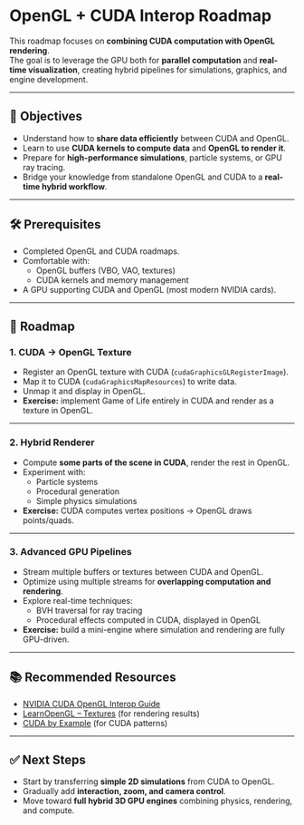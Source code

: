 # OpenGL + CUDA Interop Roadmap

This roadmap focuses on **combining CUDA computation with OpenGL rendering**.  
The goal is to leverage the GPU both for **parallel computation** and **real-time visualization**, creating hybrid pipelines for simulations, graphics, and engine development.

---

## 🎯 Objectives
- Understand how to **share data efficiently** between CUDA and OpenGL.
- Learn to use **CUDA kernels to compute data** and **OpenGL to render it**.
- Prepare for **high-performance simulations**, particle systems, or GPU ray tracing.
- Bridge your knowledge from standalone OpenGL and CUDA to a **real-time hybrid workflow**.

---

## 🛠 Prerequisites
- Completed OpenGL and CUDA roadmaps.
- Comfortable with:
  - OpenGL buffers (VBO, VAO, textures)
  - CUDA kernels and memory management
- A GPU supporting CUDA and OpenGL (most modern NVIDIA cards).

---

## 🚀 Roadmap

### 1. **CUDA → OpenGL Texture**
- Register an OpenGL texture with CUDA (`cudaGraphicsGLRegisterImage`).
- Map it to CUDA (`cudaGraphicsMapResources`) to write data.
- Unmap it and display in OpenGL.
- **Exercise:** implement Game of Life entirely in CUDA and render as a texture in OpenGL.

---

### 2. **Hybrid Renderer**
- Compute **some parts of the scene in CUDA**, render the rest in OpenGL.
- Experiment with:
  - Particle systems
  - Procedural generation
  - Simple physics simulations
- **Exercise:** CUDA computes vertex positions → OpenGL draws points/quads.

---

### 3. **Advanced GPU Pipelines**
- Stream multiple buffers or textures between CUDA and OpenGL.
- Optimize using multiple streams for **overlapping computation and rendering**.
- Explore real-time techniques:
  - BVH traversal for ray tracing
  - Procedural effects computed in CUDA, displayed in OpenGL
- **Exercise:** build a mini-engine where simulation and rendering are fully GPU-driven.

---

## 📚 Recommended Resources
- [NVIDIA CUDA OpenGL Interop Guide](https://docs.nvidia.com/cuda/cuda-runtime-api/group__CUDART__GL.html)
- [LearnOpenGL – Textures](https://learnopengl.com/Getting-started/Textures) (for rendering results)
- [CUDA by Example](https://developer.nvidia.com/cuda-example) (for CUDA patterns)

---

## ✅ Next Steps
- Start by transferring **simple 2D simulations** from CUDA to OpenGL.
- Gradually add **interaction, zoom, and camera control**.
- Move toward **full hybrid 3D GPU engines** combining physics, rendering, and compute.
